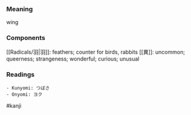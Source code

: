 ### Meaning

wing

### Components

[[Radicals/羽|羽]]: feathers; counter for birds, rabbits [[異]]: uncommon; queerness; strangeness; wonderful; curious; unusual

### Readings

```
- Kunyomi: つばさ
- Onyomi: ヨク
```

#kanji
